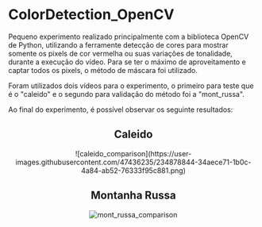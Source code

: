 # ColorDetection_OpenCV

Pequeno experimento realizado principalmente com a biblioteca OpenCV de Python, utilizando a ferramente detecção de cores para mostrar somente os pixels de cor vermelha ou suas variações de tonalidade, durante a execução do vídeo. Para se ter o máximo de aproveitamento e captar todos os pixels, o método de máscara foi utilizado.

Foram utilizados dois vídeos para o experimento, o primeiro para teste que é o "caleido" e o segundo para validação do método foi a "mont_russa".

Ao final do experimento, é possível observar os seguinte resultados:

<h2 align="center">Caleido</h2>
<div align="center">
  ![caleido_comparison](https://user-images.githubusercontent.com/47436235/234878844-34aece71-1b0c-4a84-ab52-76333f95c881.png)
</div>

<h2 align="center">Montanha Russa</h2>
<div align="center">

  ![mont_russa_comparison](https://user-images.githubusercontent.com/47436235/234879157-8d095f6c-d3e7-4c67-afb1-f49228b46d14.png)
</div>


